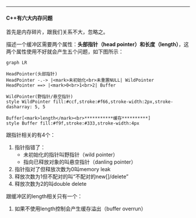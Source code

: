 

----



#### C++有六大内存问题

首先是内存碎片，跟我们关系不大，忽略之。

描述一个缓冲区需要两个属性：**头部指针（head pointer）和长度（length）**，这两个属性使用不好就会产生五个问题，如下图所示：

```mermaid
graph LR

HeadPointer(头部指针)
HeadPointer -.-> |<mark>未初始化<br>未重置NULL| WildPointer
HeadPointer ==> |<mark>0<br>1<br>2| Buffer

WildPointer(野指针/悬空指针)
style WildPointer fill:#ccf,stroke:#f66,stroke-width:2px,stroke-dasharray: 5, 5

Buffer[<mark>length</mark><br>***********缓存**********]
style Buffer fill:#f9f,stroke:#333,stroke-width:4px
```

跟指针相关的有4个：

1. 指针指错了：
   - 未初始化的指针叫野指针（wild pointer）
   - 指向已释放对象的叫悬空指针（danling pointer）
2. 指针指对了但释放次数为0叫memory leak
3. 释放次数为1但不配对的叫“不配对的new[]/delete”
4. 释放次数为2的叫double delete

跟缓冲区的length相关只有一个：

1. 如果不使用length控制会产生缓存溢出（buffer overrun）







